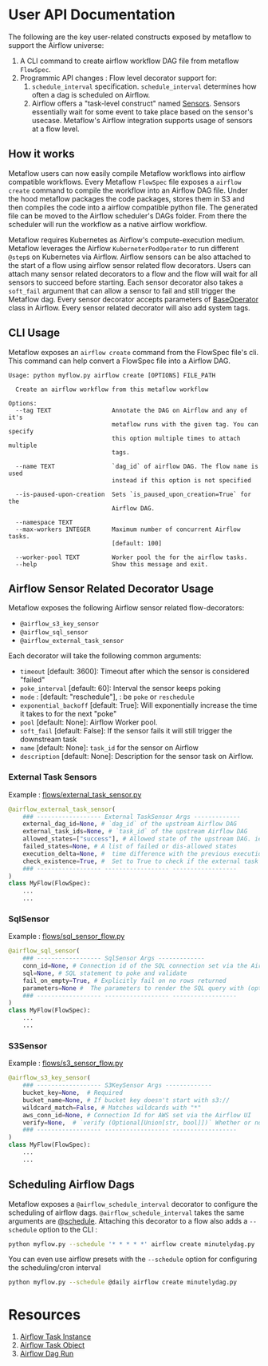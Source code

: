 # User API Documentation

The following are the key user-related constructs exposed by metaflow to support the Airflow universe:

1. A CLI command to create airflow workflow DAG file from metaflow `FlowSpec`. 
2. Programmic API changes : Flow level decorator support for:
    1. `schedule_interval` specification. `schedule_interval` determines how often a dag is scheduled on Airflow. 
    2. Airflow offers a "task-level construct" named [Sensors](https://airflow.apache.org/docs/apache-airflow/2.3.0/concepts/sensors.html). Sensors essentially wait for some event to take place based on the sensor's usecase. Metaflow's Airflow integration supports usage of sensors at a flow level.


## How it works

Metaflow users can now easily compile Metaflow workflows into airflow compatible workflows. Every Metaflow `FlowSpec` file exposes a `airflow create` command to compile the workflow into an Airflow DAG file. Under the hood metaflow packages the code packages, stores them in S3 and then compiles the code into a airflow compatible python file. The generated file can be moved to the Airflow scheduler's DAGs folder. From there the scheduler will run the workflow as a native airflow workflow. 

Metaflow requires Kubernetes as Airflow's compute-execution medium. Metaflow leverages the Airflow `KuberneterPodOperator` to run different `@step`s on Kubernetes via Airflow. Airflow sensors can be also attached to the start of a flow using airflow sensor related flow decorators. Users can attach many sensor related decorators to a flow and the flow will wait for all sensors to succeed before starting. Each sensor decorator also takes a `soft_fail` argument that can allow a sensor to fail and still trigger the Metaflow dag. Every sensor decorator accepts parameters of [BaseOperator](https://airflow.apache.org/docs/apache-airflow/stable/_api/airflow/sensors/base/index.html#airflow.sensors.base.BaseSensorOperator) class in Airflow. Every sensor related decorator will also add system tags. 

## CLI Usage
Metaflow exposes an `airflow create` command from the FlowSpec file's cli. This command can help convert a FlowSpec file into a Airflow DAG.  
```
Usage: python myflow.py airflow create [OPTIONS] FILE_PATH

  Create an airflow workflow from this metaflow workflow

Options:
  --tag TEXT                 Annotate the DAG on Airflow and any of it's
                             metaflow runs with the given tag. You can specify
                             this option multiple times to attach multiple
                             tags.

  --name TEXT                `dag_id` of airflow DAG. The flow name is used
                             instead if this option is not specified

  --is-paused-upon-creation  Sets `is_paused_upon_creation=True` for the
                             Airflow DAG.

  --namespace TEXT
  --max-workers INTEGER      Maximum number of concurrent Airflow tasks.
                             [default: 100]

  --worker-pool TEXT         Worker pool the for the airflow tasks.
  --help                     Show this message and exit.
```



## Airflow Sensor Related Decorator Usage
Metaflow exposes the following Airflow sensor related flow-decorators: 
- `@airflow_s3_key_sensor`
- `@airflow_sql_sensor`
- `@airflow_external_task_sensor`

Each decorator will take the following common arguments: 
- `timeout` [default: 3600]:  Timeout after which the sensor is considered "failed"
- `poke_interval` [default: 60]:  Interval the sensor keeps poking
- `mode` : [default: "reschedule"], :  be `poke` or `reschedule`
- `exponential_backoff` [default: True]:  Will exponentially increase the time it takes to for the next "poke"
- `pool` [default: None]:  Airflow Worker pool. 
- `soft_fail` [default: False]:  If the sensor fails it will still trigger the downstream task
- `name` [default: None]:  `task_id` for the sensor on Airflow
- `description` [default: None]:  Description for the sensor task on Airflow.

### External Task Sensors

Example : [flows/external_task_sensor.py](./flows/external_task_sensor.py)
```python
@airflow_external_task_sensor(
    ### ------------------ External TaskSensor Args -------------
    external_dag_id=None, # `dag_id` of the upstream Airflow DAG
    external_task_ids=None, # `task_id` of the upstream Airflow DAG
    allowed_states=["success"], # Allowed state of the upstream DAG. ie. Trigger only if dag status is "success" or "failure" or "queued" etc. 
    failed_states=None, # A list of failed or dis-allowed states 
    execution_delta=None, #  time difference with the previous execution to look at, the default is the same logical date as the current task or DAG. Needs to be `datetime.timedelta`
    check_existence=True, #  Set to True to check if the external task exists (when external_task_id is not None) or check if the DAG to wait for exists (when external_task_id is None), and immediately cease waiting if the external task or DAG does not exist (default value: False).
    ### ------------------ ------------------ ------------------
)
class MyFlow(FlowSpec):
    ...
    ...
```

### SqlSensor

Example : [flows/sql_sensor_flow.py](./flows/sql_sensor_flow.py)
```python
@airflow_sql_sensor(
    ### ------------------ SqlSensor Args -------------
    conn_id=None, # Connection id of the SQL connection set via the Airflow UI
    sql=None, # SQL statement to poke and validate
    fail_on_empty=True, # Explicitly fail on no rows returned
    parameters=None #  The parameters to render the SQL query with (optional).
    ### ------------------ ------------------ ------------------
)
class MyFlow(FlowSpec):
    ...
    ...
```

### S3Sensor

Example : [flows/s3_sensor_flow.py](./flows/s3_sensor_flow.py)
```python
@airflow_s3_key_sensor(
    ### ------------------ S3KeySensor Args -------------
    bucket_key=None,  # Required
    bucket_name=None, # If bucket key doesn't start with s3://
    wildcard_match=False, # Matches wildcards with "*"
    aws_conn_id=None, # Connection Id for AWS set via the Airflow UI
    verify=None,  # `verify (Optional[Union[str, bool]])` Whether or not to verify SSL certificates for S3 connection.
    ### ------------------ ------------------ ------------------
)
class MyFlow(FlowSpec):
    ...
    ...
```

## Scheduling Airflow Dags
Metaflow exposes a `@airflow_schedule_interval` decorator to configure the scheduling of airflow dags. `@airflow_schedule_interval` takes the same arguments are [@schedule](http://docs.metaflow.org/going-to-production-with-metaflow/scheduling-metaflow-flows/scheduling-with-argo-workflows#scheduling-a-flow). Attaching this decorator to a flow also adds a `--schedule` option to the CLI :  

```sh
python myflow.py --schedule '* * * * *' airflow create minutelydag.py
```

You can even use airflow presets with the `--schedule` option for configuring the scheduling/cron interval
```sh
python myflow.py --schedule @daily airflow create minutelydag.py
```
# Resources 
1. [Airflow Task Instance](https://airflow.apache.org/docs/apache-airflow/stable/_api/airflow/models/taskinstance/index.html#airflow.models.taskinstance.TaskInstance)
2. [Airflow Task Object](https://airflow.apache.org/docs/apache-airflow/stable/_api/airflow/models/taskmixin/index.html)
3. [Airflow Dag Run](https://airflow.apache.org/docs/apache-airflow/stable/_api/airflow/models/dagrun/index.html#airflow.models.dagrun.DagRun)